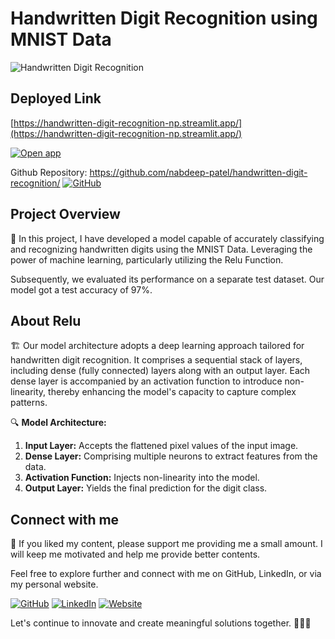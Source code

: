 # Handwritten Digit Recognition using MNIST Data

![Handwritten Digit Recognition](https://raw.githubusercontent.com/nabdeep-patel/handwritten-digit-recognition/main/images/handwritten_digit_recognition.png)

## Deployed Link

[https://handwritten-digit-recognition-np.streamlit.app/](https://handwritten-digit-recognition-np.streamlit.app/)

[![Open app](https://static.streamlit.io/badges/streamlit_badge_black_white.svg)](https://handwritten-digit-recognition-np.streamlit.app/)

Github Repository: https://github.com/nabdeep-patel/handwritten-digit-recognition/ [![GitHub](https://img.shields.io/badge/-Repository-blue?style=flat-square&logo=github)](https://github.com/nabdeep-patel)


## Project Overview

📝 In this project, I have developed a model capable of accurately classifying and recognizing handwritten digits using the MNIST Data. Leveraging the power of machine learning, particularly utilizing the Relu Function.

Subsequently, we evaluated its performance on a separate test dataset. Our model got a test accuracy of 97%.

## About Relu

🏗️ Our model architecture adopts a deep learning approach tailored for handwritten digit recognition. It comprises a sequential stack of layers, including dense (fully connected) layers along with an output layer. Each dense layer is accompanied by an activation function to introduce non-linearity, thereby enhancing the model's capacity to capture complex patterns.

🔍 **Model Architecture:**

1. **Input Layer:** Accepts the flattened pixel values of the input image.
2. **Dense Layer:** Comprising multiple neurons to extract features from the data.
3. **Activation Function:** Injects non-linearity into the model.
4. **Output Layer:** Yields the final prediction for the digit class.

## Connect with me

🚀 If you liked my content, please support me providing me a small amount. I will keep me motivated and help me provide better contents.

Feel free to explore further and connect with me on GitHub, LinkedIn, or via my personal website.

[![GitHub](https://img.shields.io/badge/GitHub-Profile-blue?style=flat-square&logo=github)](https://github.com/nabdeep-patel)
[![LinkedIn](https://img.shields.io/badge/LinkedIn-Profile-blue?style=flat-square&logo=linkedin)](https://www.linkedin.com/in/nabdeeppatel)
[![Website](https://img.shields.io/badge/Personal-Website-blue?style=flat-square&logo=chrome)](https://linktr.ee/nabdeeppatel/store)

Let's continue to innovate and create meaningful solutions together. 🚀🔬✨

